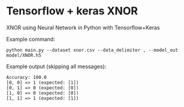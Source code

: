 # Tensorflow + keras XNOR

XNOR using Neural Network in Python with Tensorflow+Keras

Example command:

```
python main.py --dataset xnor.csv --data_delimiter , --model_out model/XNOR.h5
```

Example output (skipping all messages):
```
Accuracy: 100.0
[0, 0] => 1 (expected: [1])
[0, 1] => 0 (expected: [0])
[1, 0] => 0 (expected: [0])
[1, 1] => 1 (expected: [1])
```
